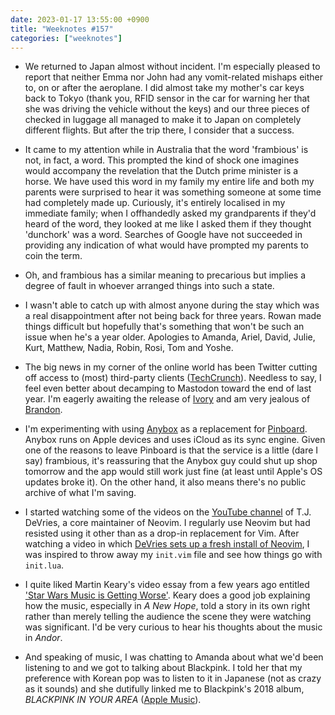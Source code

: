 ```yaml
---
date: 2023-01-17 13:55:00 +0900
title: "Weeknotes #157"
categories: ["weeknotes"]
---
```


- We returned to Japan almost without incident. I'm especially pleased to report that neither Emma nor John had any vomit-related mishaps either to, on or after the aeroplane. I did almost take my mother's car keys back to Tokyo (thank you, RFID sensor in the car for warning her that she was driving the vehicle without the keys) and our three pieces of checked in luggage all managed to make it to Japan on completely different flights. But after the trip there, I consider that a success.

- It came to my attention while in Australia that the word 'frambious' is not, in fact, a word. This prompted the kind of shock one imagines would accompany the revelation that the Dutch prime minister is a horse. We have used this word in my family my entire life and both my parents were surprised to hear it was something someone at some time had completely made up. Curiously, it's entirely localised in my immediate family; when I offhandedly asked my grandparents if they'd heard of the word, they looked at me like I asked them if they thought 'dunchork' was a word. Searches of Google have not succeeded in providing any indication of what would have prompted my parents to coin the term.

- Oh, and frambious has a similar meaning to precarious but implies a degree of fault in whoever arranged things into such a state.

- I wasn't able to catch up with almost anyone during the stay which was a real disappointment after not being back for three years. Rowan made things difficult but hopefully that's something that won't be such an issue when he's a year older. Apologies to Amanda, Ariel, David, Julie, Kurt, Matthew, Nadia, Robin, Rosi, Tom and Yoshe.

- The big news in my corner of the online world has been Twitter cutting off access to (most) third-party clients ([TechCrunch](https://techcrunch.com/2023/01/16/twitters-third-party-client-issue-is-seemingly-a-deliberate-suspension/)). Needless to say, I feel even better about decamping to Mastodon toward the end of last year. I'm eagerly awaiting the release of [Ivory](https://tapbots.com/ivory/) and am very jealous of [Brandon](https://sangsara.net/2023/01/08/week-1-23/).

- I'm experimenting with using [Anybox](https://anybox.app) as a replacement for [Pinboard](https://pinboard.in). Anybox runs on Apple devices and uses iCloud as its sync engine. Given one of the reasons to leave Pinboard is that the service is a little (dare I say) frambious, it's reassuring that the Anybox guy could shut up shop tomorrow and the app would still work just fine (at least until Apple's OS updates broke it). On the other hand, it also means there's no public archive of what I'm saving.

- I started watching some of the videos on the [YouTube channel](https://www.youtube.com/@teej_dv) of T.J. DeVries, a core maintainer of Neovim. I regularly use Neovim but had resisted using it other than as a drop-in replacement for Vim. After watching a video in which [DeVries sets up a fresh install of Neovim](https://www.youtube.com/watch?v=stqUbv-5u2s), I was inspired to throw away my `init.vim` file and see how things go with `init.lua`.

- I quite liked Martin Keary's video essay from a few years ago entitled ['Star Wars Music is Getting Worse'](https://www.youtube.com/watch?v=gB4lULC87Oo). Keary does a good job explaining how the music, especially in _A New Hope_, told a story in its own right rather than merely telling the audience the scene they were watching was significant. I'd be very curious to hear his thoughts about the music in _Andor_.

- And speaking of music, I was chatting to Amanda about what we'd been listening to and we got to talking about Blackpink. I told her that my preference with Korean pop was to listen to it in Japanese (not as crazy as it sounds) and she dutifully linked me to Blackpink's 2018 album, _BLACKPINK IN YOUR AREA_ ([Apple Music](https://music.apple.com/us/album/blackpink-in-your-area/1441511506)).

